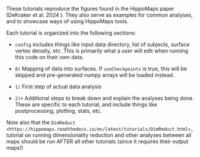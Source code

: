 
These tutorials reproduce the figures found in the HippoMaps paper (DeKraker et al. 2024 ). They also serve as examples for common analyses, and to showcase ways of using HippoMaps tools.

Each tutorial is organized into the following sections:

- `config` includes things like input data directory, list of subjects, surface vertex density, etc. This is primarily what a user will edit when running this code on their own data.

- `0)` Mapping of data into surfaces. If `useCheckpoints` is true, this will be skipped and pre-generated numpy arrays will be loaded instead.

- `1)` First step of actual data analysis

- `2)+` Additional steps to break down and explain the analyses being done. These are specific to each tutorial, and include things like postprocessing, plotting, stats, etc.

Note also that the `DimReduct <https://hippomaps.readthedocs.io/en/latest/tutorials/DimReduct.html>`_ tutorial on running dimensionality reduction and other analyses between all maps should be run AFTER all other tutorials (since it requires their output maps!)